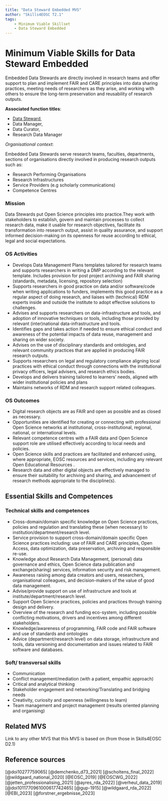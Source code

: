 ```yaml
---
title: "Data Steward Embedded MVS"
author: "Skills4EOSC T2.1"
tags: 
    - Minimum Viable Skillset
    - Data Steward Embedded
---
```


# Minimum Viable Skills for **Data Steward Embedded**

Embedded Data Stewards are directly involved in research teams and offer support to plan and implement FAIR and CARE principles into  data sharing practices, meeting needs of researchers as they arise, and working with others to ensure the long-term preservation and reusability of research outputs.

**Associated function titles**: 

- [Data Steward](../data_steward.md), 
- Data Manager, 
- Data Curator, 
- Research Data Manager

*Organisational context*: 

Embedded Data Stewards serve research teams, faculties, departments, sections of organisations directly involved in producing research outputs such as:

- Research Performing Organisations 
- Research Infrastructures
- Service Providers (e.g scholarly communications)
- Competence Centres

### Mission
Data Stewards put Open Science principles into practice.They work with stakeholders to establish, govern and maintain processes to collect research data, make it usable for research objectives, facilitate its transformation into research output, assist in quality assurance, and support informed decision-making on its openness for reuse according to ethical, legal and social expectations.

### OS Activities 

- Develops Data Management Plans templates tailored for research teams and supports researchers in writing a DMP according to the relevant template. Includes provision for post project archiving and FAIR sharing (standards, metadata, licensing, repository selection)
- Supports researchers in good practice on data and/or software/code when writing applications to funders, implements this good practice as a regular aspect of doing research, and liaises with (technical) RDM experts inside and outside the institute to adopt effective solutions to challenges.
- Advises and supports researchers on data-infrastructure and tools, and adoption of innovative techniques or tools, including those provided by relevant (inter)national data-infrastructure and tools.
- Identifies gaps and takes action if needed to ensure ethical conduct and awareness of the potential impacts of data reuse, management and sharing on wider society.
- Advises on the use of disciplinary standards and ontologies, and relevant community practices that are applied in producing FAIR research outputs.
- Supports researchers on legal and regulatory compliance aligning local practices with ethical conduct through connections with the institutional privacy officers, legal advisers, and research ethics bodies.
- Develops and delivers training tailored to learners’ needs, aligned with wider institutional policies and plans
- Maintains networks of RDM and research support related colleagues.


### OS Outcomes

- Digital research objects are as FAIR and open as possible and as closed as necessary.
- Opportunities are identified for creating or connecting with professional Open Science networks at institutional, cross-institutional, regional, national, or international levels.
- Relevant competence centres with a FAIR data and Open Science support role are utilised effectively according to local needs and policies.
- Open Science skills and practices are facilitated and enhanced using, where appropriate, EOSC resources and services, including any relevant   Open Educational Resources .
- Research data and other digital objects are effectively managed to ensure their suitability for  archiving and sharing, and advancement of research methods appropriate to the discipline(s).

## Essential Skills and Competences

### Technical skills and competences

- Cross-domain/domain specific knowledge on Open Science practices, policies and regulation and translating these (when necessary) to institution/department/research level. 
- Service provision to support cross-domain/domain specific Open Science practices including: use of FAIR and CARE principles, Open Access, data optimization, data preservation, archiving and responsible re-use.
- Knowledge about Research Data Management, (personal) data governance and ethics, Open Science data publication and exchange(sharing) services, information security and risk management.
- Awareness raising among data creators and users, researchers, organisational colleagues, and decision-makers of the value of good data management.
- Advise/provide support on use of infrastructure and tools at institute/department/research level.
- Support Open Science practices, policies and practices through training design and delivery. 
- Overview of the research and funding eco-system, including possible conflicting motivations, drivers and incentives among different stakeholders.
- Knowledge/awareness of programming, FAIR code and FAIR software and use of standards and ontologies
- Advice (department/research level) on data storage, infrastructure and tools, data versioning and documentation and issues related to FAIR software and databases.

### Soft/ transversal skills

- Communication 
- Conflict management/mediation (with a patient, empathic approach) 
- Critical and analytical thinking 
- Stakeholder engagement and networking/Translating and bridging needs 
- Creativity, curiosity and openness (willingness to learn) 
- Team management and project management (results oriented planning and organising)

## Related MVS
Link to any other MVS that this MVS is based on (from those in Skills4EOSC D2.1)

## Reference sources

[@doi10277759065] [@demchenko_d73_2021] [@scholtens_final_2022] [@wildgaard_national_2020] [@EOSC_2019] [@EOSCWG_2022] [@jetten_professionalising_2021] [@ayres_rda_2022] [@verheul_data_2019] [@doi1011770961000617742465] [@gup-1915] [@wildgaard_rda_2022] [@EBI_2023] [@forstner_ergebnisse_2023]

